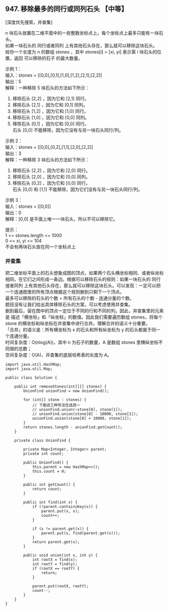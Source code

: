 ## 947. 移除最多的同行或同列石头 【中等】      
[深度优先搜索，并查集]     

n 块石头放置在二维平面中的一些整数坐标点上。每个坐标点上最多只能有一块石头。      
如果一块石头的 同行或者同列 上有其他石头存在，那么就可以移除这块石头。             
给你一个长度为 n 的数组 stones ，其中 stones[i] = [xi, yi] 表示第 i 块石头的位置，返回 可以移除的石子 的最大数量。            

示例 1：     
输入：stones = [[0,0],[0,1],[1,0],[1,2],[2,1],[2,2]]    
输出：5     
解释：一种移除 5 块石头的方法如下所示：    
1. 移除石头 [2,2] ，因为它和 [2,1] 同行。   
2. 移除石头 [2,1] ，因为它和 [0,1] 同列。     
3. 移除石头 [1,2] ，因为它和 [1,0] 同行。    
4. 移除石头 [1,0] ，因为它和 [0,0] 同列。    
5. 移除石头 [0,1] ，因为它和 [0,0] 同行。    
石头 [0,0] 不能移除，因为它没有与另一块石头同行/列。     

示例 2：    
输入：stones = [[0,0],[0,2],[1,1],[2,0],[2,2]]    
输出：3    
解释：一种移除 3 块石头的方法如下所示：   
1. 移除石头 [2,2] ，因为它和 [2,0] 同行。    
2. 移除石头 [2,0] ，因为它和 [0,0] 同列。    
3. 移除石头 [0,2] ，因为它和 [0,0] 同行。    
石头 [0,0] 和 [1,1] 不能移除，因为它们没有与另一块石头同行/列。    

示例 3：   
输入：stones = [[0,0]]   
输出：0    
解释：[0,0] 是平面上唯一一块石头，所以不可以移除它。    

提示：    
1 <= stones.length <= 1000    
0 <= xi, yi <= 104    
不会有两块石头放在同一个坐标点上    

### 并查集     
把二维坐标平面上的石头想象成图的顶点，如果两个石头横坐标相同、或者纵坐标相同，在它们之间形成一条边。根据可以移除石头的规则：如果一块石头的 同行或者同列 上有其他石头存在，那么就可以移除这块石头。可以发现：一定可以把一个连通图里的所有顶点根据这个规则删到只剩下一个顶点。      
最多可以移除的石头的个数 = 所有石头的个数 - 连通分量的个数。     
题目没有让我们给出具体移除石头的方案，可以考虑使用并查集。    
删到最后，留在图中的顶点一定位于不同的行和不同的列。因此，并查集里的元素是 描述「横坐标」和「纵坐标」的数值。因此我们需要遍历数组 stones，将每个 stone 的横坐标和纵坐标在并查集中进行合并。理解合并的语义十分重要。    
「合并」的语义是：所有横坐标为 x 的石头和所有纵坐标为 y 的石头都属于同一个连通分量。       
时间复杂度：O(nlog(A))，其中 n 为石子的数量，A 是数组 stones 里横纵坐标不同值的总数；            
空间复杂度：O(A)，并查集的底层哈希表的长度为 A。               
```
import java.util.HashMap;
import java.util.Map;

public class Solution {

    public int removeStones(int[][] stones) {
        UnionFind unionFind = new UnionFind();

        for (int[] stone : stones) {
            // 下面这三种写法任选其一
            // unionFind.union(~stone[0], stone[1]);
            // unionFind.union(stone[0] - 10000, stone[1]);
            unionFind.union(stone[0] + 10000, stone[1]);
        }
        return stones.length - unionFind.getCount();
    }

    private class UnionFind {

        private Map<Integer, Integer> parent;
        private int count;

        public UnionFind() {
            this.parent = new HashMap<>();
            this.count = 0;
        }

        public int getCount() {
            return count;
        }

        public int find(int x) {
            if (!parent.containsKey(x)) {
                parent.put(x, x);
                count++;
            }

            if (x != parent.get(x)) {
                parent.put(x, find(parent.get(x)));
            }
            return parent.get(x);
        }

        public void union(int x, int y) {
            int rootX = find(x);
            int rootY = find(y);
            if (rootX == rootY) {
                return;
            }

            parent.put(rootX, rootY);
            count--;
        }
    }
}
```










































